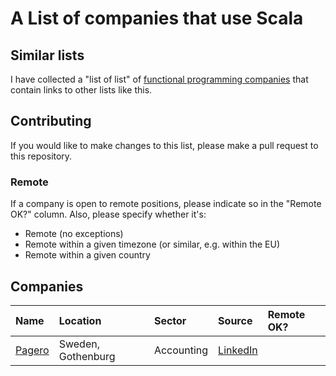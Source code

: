 # A List of companies that use Scala

## Similar lists

I have collected a "list of list" of [functional programming companies](https://github.com/chreke/fp-companies) that contain links to other lists like this.

## Contributing

If you would like to make changes to this list, please make a pull request to this repository.

### Remote

If a company is open to remote positions, please indicate so in the "Remote OK?" column. Also, please specify whether it's:

 - Remote (no exceptions)
 - Remote within a given timezone (or similar, e.g. within the EU)
 - Remote within a given country

## Companies

| Name | Location | Sector | Source | Remote OK? |
| :--- | :------- | :----- | :----- | :--------- |
[Pagero](https://www.pagero.com/) | Sweden, Gothenburg | Accounting | [LinkedIn](https://www.linkedin.com/jobs/view/3930611205/)
